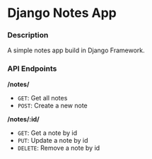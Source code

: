 # Django Notes App

### Description

A simple notes app build in Django Framework.

### API Endpoints

**/notes/**
- <code>GET</code>: Get all notes
- <code>POST</code>: Create a new note

**/notes/:id/**
- <code>GET</code>: Get a note by id
- <code>PUT</code>: Update a note by id
- <code>DELETE</code>: Remove a note by id
